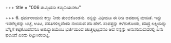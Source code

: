 +++
title = "006 ತುಮ್ಬಿದನು ಕಮ್ಬನಿಯನಕಟ"

+++
6. ಧರ್ಮರಾಯನು ಕಣ್ಣು ನೀರು ತುಂಬಿಕೊಂಡನು. ನನ್ನನ್ನು ವಿಧಿಯೂ ಈ ರೀತಿ ಅಪಹಾಸ್ಯ ಮಾಡಿತೆ. ಇನ್ನು ಇವರೆಲ್ಲರನ್ನು ಬಟ್ಟೆ, ಊಟ, ವಸತಿಗಳಿಲ್ಲವೆಂದು ನಂಬಿಸುವ ಪರಿ ಹೇಗೆ. ಸಂಪತ್ತನ್ನು ಕಳೆದುಕೊಂಡು, ದರಿದ್ರ ಲಕ್ಷ್ಮಿಯನ್ನು ಬೆನ್ನಿಗೆ ಕಟ್ಟಿಕೊಂಡವನೂ  ಅಪಖ್ಯಾತಿಯೆಂಬ ಭರ್ಜಿಯಿಂದ ಚುಚ್ಚಲ್ಪಟ್ಟವನೂ ಆದ ನನ್ನನ್ನು ಅನುಸರಿಸುವುದರಲ್ಲಿ ಏನು ಫಲವಿದೆ ಎಂದು ನಿಟ್ಟುಸಿರುಬಿಟ್ಟ.